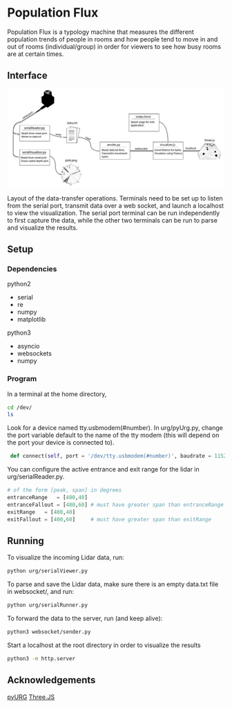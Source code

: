 # Population Flux

Population Flux is a typology machine that measures the different population trends of people in rooms and how people tend to move in and out of rooms (individual/group) in order for viewers to see how busy rooms are at certain times.

## Interface

![description](documentation/layout.png)

Layout of the data-transfer operations. Terminals need to be set up to listen from the serial port, transmit data over a web socket, and launch a localhost to view the visualization. The serial port terminal can be run independently to first capture the data, while the other two terminals can be run to parse and visualize the results.


## Setup


### Dependencies

python2
- serial
- re
- numpy
- matplotlib

python3
- asyncio
- websockets
- numpy

### Program

In a terminal at the home directory,
```bash
cd /dev/
ls
```
Look for a device named tty.usbmodem(#number). In urg/pyUrg.py, change the port variable default to the name of the tty modem (this will depend on the port your device is connected to).

```python
 def connect(self, port = '/dev/tty.usbmodem(#number)', baudrate = 115200, timeout = 0.1):
```

You can configure the active entrance and exit range for the lidar in urg/serialReader.py.
```python
# of the form [peak, span] in degrees
entranceRange   = [480,40]
entranceFallout = [480,60] # must have greater span than entranceRange
exitRange   = [400,40]
exitFallout = [400,60]     # must have greater span than exitRange
```



## Running

To visualize the incoming Lidar data, run:
```bash
python urg/serialViewer.py 
```

To parse and save the Lidar data, make sure there is an empty data.txt file in websocket/, and run:
```bash
python urg/serialRunner.py 
```

To forward the data to the server, run (and keep alive):
```bash
python3 websocket/sender.py
```

Start a localhost at the root directory in order to visualize the results
```bash
python3 -m http.server
```

## Acknowledgements

[pyURG](https://github.com/nus/pyURG/blob/master/pyurg.py)
[Three.JS](https://threejs.org)

